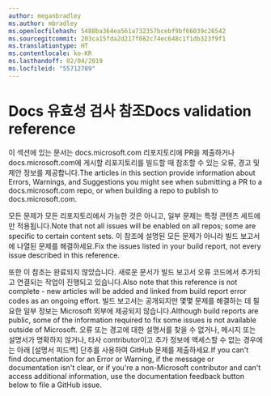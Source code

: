 ```yaml
---
author: meganbradley
ms.author: mbradley
ms.openlocfilehash: 5488ba364ea561a732357bcebf9bf66039c26542
ms.sourcegitcommit: 203ca15fda2d217f082c74ec648c1f1db323f9f1
ms.translationtype: HT
ms.contentlocale: ko-KR
ms.lasthandoff: 02/04/2019
ms.locfileid: "55712789"
---
```

# <a name="docs-validation-reference"></a><span data-ttu-id="57fa1-101">Docs 유효성 검사 참조</span><span class="sxs-lookup"><span data-stu-id="57fa1-101">Docs validation reference</span></span>

<span data-ttu-id="57fa1-102">이 섹션에 있는 문서는 docs.microsoft.com 리포지토리에 PR을 제출하거나 docs.microsoft.com에 게시할 리포지토리를 빌드할 때 참조할 수 있는 오류, 경고 및 제안 정보를 제공합니다.</span><span class="sxs-lookup"><span data-stu-id="57fa1-102">The articles in this section provide information about Errors, Warnings, and Suggestions you might see when submitting a PR to a docs.microsoft.com repo, or when building a repo to publish to docs.microsoft.com.</span></span>

<span data-ttu-id="57fa1-103">모든 문제가 모든 리포지토리에서 가능한 것은 아니고, 일부 문제는 특정 콘텐츠 세트에만 적용됩니다.</span><span class="sxs-lookup"><span data-stu-id="57fa1-103">Note that not all issues will be enabled on all repos; some are specific to certain content sets.</span></span> <span data-ttu-id="57fa1-104">이 참조에 설명된 모든 문제가 아니라 빌드 보고서에 나열된 문제를 해결하세요.</span><span class="sxs-lookup"><span data-stu-id="57fa1-104">Fix the issues listed in your build report, not every issue described in this reference.</span></span>

<span data-ttu-id="57fa1-105">또한 이 참조는 완료되지 않았습니다. 새로운 문서가 빌드 보고서 오류 코드에서 추가되고 연결되는 작업이 진행되고 있습니다.</span><span class="sxs-lookup"><span data-stu-id="57fa1-105">Also note that this reference is not complete - new articles will be added and linked from build report error codes as an ongoing effort.</span></span> <span data-ttu-id="57fa1-106">빌드 보고서는 공개되지만 몇몇 문제를 해결하는 데 필요한 일부 정보는 Microsoft 외부에 제공되지 않습니다.</span><span class="sxs-lookup"><span data-stu-id="57fa1-106">Although build reports are public, some of the information required to fix some issues is not available outside of Microsoft.</span></span> <span data-ttu-id="57fa1-107">오류 또는 경고에 대한 설명서를 찾을 수 없거나, 메시지 또는 설명서가 명확하지 않거나, 타사 contributor이고 추가 정보에 액세스할 수 없는 경우에는 아래 [설명서 피드백] 단추를 사용하여 GitHub 문제를 제출하세요.</span><span class="sxs-lookup"><span data-stu-id="57fa1-107">If you can't find documentation for an Error or Warning, if the message or documentation isn't clear, or if you're a non-Microsoft contributor and can't access additional information, use the documentation feedback button below to file a GitHub issue.</span></span>